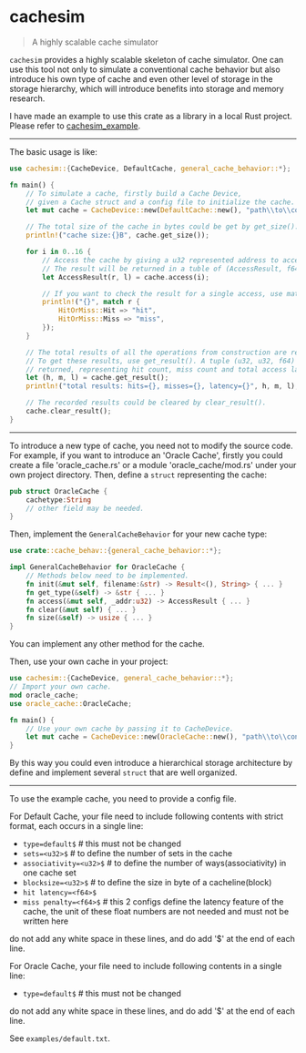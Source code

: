 # cachesim

> A highly scalable cache simulator

`cachesim` provides a highly scalable skeleton of cache simulator. One can use this tool not only to simulate a conventional cache behavior but also introduce his own type of cache and even other level of storage in the storage hierarchy, which will introduce benefits into storage and memory research.

I have made an example to use this crate as a library in a local Rust project. Please refer to [cachesim_example](https://github.com/Halifuda/cachesim_example).

----

The basic usage is like:

```rust
use cachesim::{CacheDevice, DefaultCache, general_cache_behavior::*};

fn main() {
    // To simulate a cache, firstly build a Cache Device, 
    // given a Cache struct and a config file to initialize the cache.
    let mut cache = CacheDevice::new(DefaultCache::new(), "path\\to\\config\\file");

    // The total size of the cache in bytes could be get by get_size().
    println!("cache size:{}B", cache.get_size());

    for i in 0..16 {
        // Access the cache by giving a u32 represented address to access().
        // The result will be returned in a tuble of (AccessResult, f64).
        let AccessResult(r, l) = cache.access(i);

        // If you want to check the result for a single access, use match.
        println!("{}", match r {
            HitOrMiss::Hit => "hit",
            HitOrMiss::Miss => "miss",
        });
    }

    // The total results of all the operations from construction are recorded.
    // To get these results, use get_result(). A tuple (u32, u32, f64) will be 
    // returned, representing hit count, miss count and total access latency.
    let (h, m, l) = cache.get_result();
    println!("total results: hits={}, misses={}, latency={}", h, m, l);

    // The recorded results could be cleared by clear_result().
    cache.clear_result();
}
```

----

To introduce a new type of cache, you need not to modify the source code. For example, if you want to introduce an 'Oracle Cache', firstly you could create a file 'oracle_cache.rs' or a module 'oracle_cache/mod.rs' under your own project directory. Then, define a `struct` representing the cache:

```rust
pub struct OracleCache {
    cachetype:String
    // other field may be needed.
}
```

Then, implement the `GeneralCacheBehavior` for your new cache type:

```rust
use crate::cache_behav::{general_cache_behavior::*};

impl GeneralCacheBehavior for OracleCache {
    // Methods below need to be implemented.
    fn init(&mut self, filename:&str) -> Result<(), String> { ... }
    fn get_type(&self) -> &str { ... }
    fn access(&mut self, _addr:u32) -> AccessResult { ... }
    fn clear(&mut self) { ... }
    fn size(&self) -> usize { ... }
}
```
You can implement any other method for the cache.

Then, use your own cache in your project:

```rust
use cachesim::{CacheDevice, general_cache_behavior::*};
// Import your own cache.
mod oracle_cache;
use oracle_cache::OracleCache;

fn main() {
    // Use your own cache by passing it to CacheDevice.
    let mut cache = CacheDevice::new(OracleCache::new(), "path\\to\\config\\file");
}
```

By this way you could even introduce a hierarchical storage architecture by define and implement several `struct` that are well organized.

----

To use the example cache, you need to provide a config file.

For Default Cache, your file need to include following contents with strict format, each occurs in a single line:

- `type=default$` # this must not be changed
- `sets=<u32>$` # to define the number of sets in the cache
- `associativity=<u32>$` # to define the number of ways(associativity) in one cache set
- `blocksize=<u32>$` # to define the size in byte of a cacheline(block)
- `hit latency=<f64>$`
- `miss penalty=<f64>$` # this 2 configs define the latency feature of the cache, the unit of these float numbers are not needed and must not be written here

do not add any white space in these lines, and do add '$' at the end of each line.

For Oracle Cache, your file need to include following contents in a single line:

- `type=default$` # this must not be changed

do not add any white space in these lines, and do add '$' at the end of each line.

See `examples/default.txt`.
